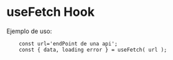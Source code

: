 # useFetch Hook

Ejemplo de uso:
```
    const url='endPoint de una api';
    const { data, loading error } = useFetch( url );
                             
```